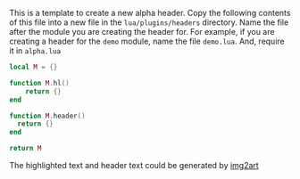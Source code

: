 
This is a template to create a new alpha header. Copy the following contents of this file into a new file in the 
`lua/plugins/headers` directory. Name the file after the module you are creating the header for. For example, 
if you are creating a header for the `demo` module, name the file `demo.lua`. And, require it in `alpha.lua`

```lua
local M = {}

function M.hl()
    return {}
end

function M.header()
  return {}
end

return M
```

The highlighted text and header text could be generated by [img2art](https://github.com/Asthestarsfalll/img2art)
